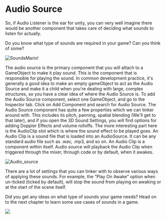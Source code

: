 # Audio Source

So, if Audio Listener is the ear for unity, you can very well imagine there would be another component that takes care of deciding what sounds to listen for actually.

Do you know what type of sounds are required in your game? Can you think of some?

![SoundsMario!](https://media.giphy.com/media/1wh06XT53tPGw/giphy.gif)

The audio source is the primary component that you will attach to a GameObject to make it play sound. This is the component that is responsible for playing the sound. In common development practice, it's generally a good idea to make an empty gameObject to act as the Audio Source and make it a child when you're dealing with large, complex structures, so you have a clear idea of where the Audio Source is.
To add the Audio Source component, select one GameObject, and go to the Inspector tab. Click on Add Component and search for Audio Source.
The Audio Source component has quite a few properties which we can tinker around with. This includes its pitch, panning, spatial blending (We'll get to that later), and if you open the 3D Sound Settings, you will find options for adding Doppler Effects and volume rolloffs.
The more interesting part here is the AudioClip slot which is where the sound effect to be played goes. An Audio Clip is a sound file that is loaded into an AudioSource. It can be any standard audio file such as .wav, .mp3, and so on. An Audio Clip is a component within itself. Audio source will playback the Audio Clip when triggered through the mixer, through code or by default, when it awakes.

![Audio_source](https://user-images.githubusercontent.com/44625252/152986666-b1100971-9cfe-436c-9754-54dbf92e24ff.png)

There are a lot of settings that you can tinker with to observe various ways of applying these sounds. For example, the “Play On Awake” option when un-ticked (ticked by default), will stop the sound from playing on awaking or at the start of the scene itself.

Did you get any ideas on what type of sounds your game needs? Head on to the next chapter to learn some use cases of sounds in a game.

![](https://media.giphy.com/media/6KJFtVNjv7sNoBZSZY/giphy.gif)
